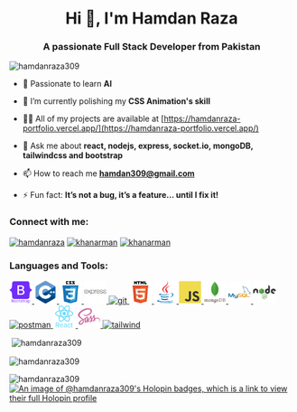 <h1 align="center">Hi 👋, I'm Hamdan Raza</h1>
<h3 align="center">A passionate Full Stack Developer from Pakistan</h3>

<p align="left"> <img src="https://komarev.com/ghpvc/?username=hamdanraza309&label=Profile%20views&color=0e75b6&style=flat" alt="hamdanraza309" /> </p>

- 🔭 Passionate to learn **AI**

- 🌱 I’m currently polishing my **CSS Animation's skill**

- 👨‍💻 All of my projects are available at [https://hamdanraza-portfolio.vercel.app/](https://hamdanraza-portfolio.vercel.app/)

- 💬 Ask me about **react, nodejs, express, socket.io, mongoDB, tailwindcss and bootstrap**

- 📫 How to reach me **hamdan309@gmail.com**

- ⚡ Fun fact: **It’s not a bug, it’s a feature… until I fix it!**

<h3 align="left">Connect with me:</h3>
<p align="left">
<a href="https://linkedin.com/in/hamdanraza" target="blank"><img align="center" src="https://raw.githubusercontent.com/rahuldkjain/github-profile-readme-generator/master/src/images/icons/Social/linked-in-alt.svg" alt="hamdanraza" height="30" width="40" /></a>
<a href="https://fb.com/khanarman" target="blank"><img align="center" src="https://raw.githubusercontent.com/rahuldkjain/github-profile-readme-generator/master/src/images/icons/Social/facebook.svg" alt="khanarman" height="30" width="40" /></a>
<a href="https://instagram.com/khanarman" target="blank"><img align="center" src="https://raw.githubusercontent.com/rahuldkjain/github-profile-readme-generator/master/src/images/icons/Social/instagram.svg" alt="khanarman" height="30" width="40" /></a>
</p>

<h3 align="left">Languages and Tools:</h3>
<p align="left"> <a href="https://getbootstrap.com" target="_blank" rel="noreferrer"> <img src="https://raw.githubusercontent.com/devicons/devicon/master/icons/bootstrap/bootstrap-plain-wordmark.svg" alt="bootstrap" width="40" height="40"/> </a> <a href="https://www.w3schools.com/cpp/" target="_blank" rel="noreferrer"> <img src="https://raw.githubusercontent.com/devicons/devicon/master/icons/cplusplus/cplusplus-original.svg" alt="cplusplus" width="40" height="40"/> </a> <a href="https://www.w3schools.com/css/" target="_blank" rel="noreferrer"> <img src="https://raw.githubusercontent.com/devicons/devicon/master/icons/css3/css3-original-wordmark.svg" alt="css3" width="40" height="40"/> </a> <a href="https://expressjs.com" target="_blank" rel="noreferrer"> <img src="https://raw.githubusercontent.com/devicons/devicon/master/icons/express/express-original-wordmark.svg" alt="express" width="40" height="40"/> </a> <a href="https://git-scm.com/" target="_blank" rel="noreferrer"> <img src="https://www.vectorlogo.zone/logos/git-scm/git-scm-icon.svg" alt="git" width="40" height="40"/> </a> <a href="https://www.w3.org/html/" target="_blank" rel="noreferrer"> <img src="https://raw.githubusercontent.com/devicons/devicon/master/icons/html5/html5-original-wordmark.svg" alt="html5" width="40" height="40"/> </a> <a href="https://www.java.com" target="_blank" rel="noreferrer"> <img src="https://raw.githubusercontent.com/devicons/devicon/master/icons/java/java-original.svg" alt="java" width="40" height="40"/> </a> <a href="https://developer.mozilla.org/en-US/docs/Web/JavaScript" target="_blank" rel="noreferrer"> <img src="https://raw.githubusercontent.com/devicons/devicon/master/icons/javascript/javascript-original.svg" alt="javascript" width="40" height="40"/> </a> <a href="https://www.mongodb.com/" target="_blank" rel="noreferrer"> <img src="https://raw.githubusercontent.com/devicons/devicon/master/icons/mongodb/mongodb-original-wordmark.svg" alt="mongodb" width="40" height="40"/> </a> <a href="https://www.mysql.com/" target="_blank" rel="noreferrer"> <img src="https://raw.githubusercontent.com/devicons/devicon/master/icons/mysql/mysql-original-wordmark.svg" alt="mysql" width="40" height="40"/> </a> <a href="https://nodejs.org" target="_blank" rel="noreferrer"> <img src="https://raw.githubusercontent.com/devicons/devicon/master/icons/nodejs/nodejs-original-wordmark.svg" alt="nodejs" width="40" height="40"/> </a> <a href="https://postman.com" target="_blank" rel="noreferrer"> <img src="https://www.vectorlogo.zone/logos/getpostman/getpostman-icon.svg" alt="postman" width="40" height="40"/> </a> <a href="https://reactjs.org/" target="_blank" rel="noreferrer"> <img src="https://raw.githubusercontent.com/devicons/devicon/master/icons/react/react-original-wordmark.svg" alt="react" width="40" height="40"/> </a> <a href="https://sass-lang.com" target="_blank" rel="noreferrer"> <img src="https://raw.githubusercontent.com/devicons/devicon/master/icons/sass/sass-original.svg" alt="sass" width="40" height="40"/> </a> <a href="https://tailwindcss.com/" target="_blank" rel="noreferrer"> <img src="https://www.vectorlogo.zone/logos/tailwindcss/tailwindcss-icon.svg" alt="tailwind" width="40" height="40"/> </a> </p>

<p>&nbsp;<img align="center" src="https://github-readme-stats.vercel.app/api?username=hamdanraza309&show_icons=true&locale=en" alt="hamdanraza309" /></p>
<p><img align="center" src="https://github-readme-streak-stats.herokuapp.com/?user=hamdanraza309&" alt="hamdanraza309" /></p>
<p><img align="left" src="https://github-readme-stats.vercel.app/api/top-langs?username=hamdanraza309&show_icons=true&locale=en&layout=compact" alt="hamdanraza309" /></p>

[![An image of @hamdanraza309's Holopin badges, which is a link to view their full Holopin profile](https://holopin.me/hamdanraza309)](https://holopin.io/@hamdanraza309)
